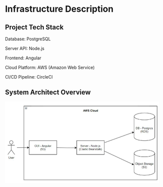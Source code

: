 # Infrastructure Description

## Project Tech Stack
Database: PostgreSQL

Server API: Node.js

Frontend: Angular

Cloud Platform: AWS (Amazon Web Service)

CI/CD Pipeline: CircleCI

## System Architect Overview

![System Design](../assets/system_architect_overview.jpg)


